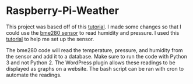 # Raspberry-Pi-Weather

This project was based off of this [tutorial](https://www.raspberryweather.com/). I made some changes so that I could use the [bme280 sensor](https://www.adafruit.com/product/2652) to read humidity and pressure. I used this [tutorial](https://medium.com/initial-state/how-to-build-a-raspberry-pi-temperature-monitor-8c2f70acaea9) to help me set up the sensor. 

The bme280 code will read the temperature, pressure, and humidity from the sensor and add it to a database. Make sure to run the code with Python 3 and not Python 2. The WordPress plugin allows these readings to be displayed as graphs on a website. The bash script can be ran with cron to automate the readings.
